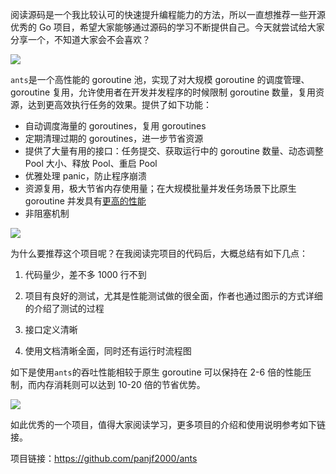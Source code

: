 阅读源码是一个我比较认可的快速提升编程能力的方法，所以一直想推荐一些开源优秀的 Go 项目，希望大家能够通过源码的学习不断提供自己。今天就尝试给大家分享一个，不知道大家会不会喜欢？

![](https://7465-test-3c9b5e-1-1301419220.tcb.qcloud.la/mac_github_images/compress_ants.logo.png)

`ants`是一个高性能的 goroutine 池，实现了对大规模 goroutine 的调度管理、goroutine 复用，允许使用者在开发并发程序的时候限制 goroutine 数量，复用资源，达到更高效执行任务的效果。提供了如下功能：

- 自动调度海量的 goroutines，复用 goroutines
- 定期清理过期的 goroutines，进一步节省资源
- 提供了大量有用的接口：任务提交、获取运行中的 goroutine 数量、动态调整 Pool 大小、释放 Pool、重启 Pool
- 优雅处理 panic，防止程序崩溃
- 资源复用，极大节省内存使用量；在大规模批量并发任务场景下比原生 goroutine 并发具有[更高的性能](https://github.com/panjf2000/ants/blob/master/README_ZH.md#-性能小结)
- 非阻塞机制

![](https://7465-test-3c9b5e-1-1301419220.tcb.qcloud.la/mac_github_images/compress_ants.flow.png)

为什么要推荐这个项目呢？在我阅读完项目的代码后，大概总结有如下几点：

1. 代码量少，差不多 1000 行不到
2. 项目有良好的测试，尤其是性能测试做的很全面，作者也通过图示的方式详细的介绍了测试的过程
3. 接口定义清晰

4. 使用文档清晰全面，同时还有运行时流程图

如下是使用`ants`的吞吐性能相较于原生 goroutine 可以保持在 2-6 倍的性能压制，而内存消耗则可以达到 10-20 倍的节省优势。

![](https://user-images.githubusercontent.com/7496278/63449727-3ae6d400-c473-11e9-81e3-8b3280d8288a.gif)

如此优秀的一个项目，值得大家阅读学习，更多项目的介绍和使用说明参考如下链接。

项目链接：https://github.com/panjf2000/ants